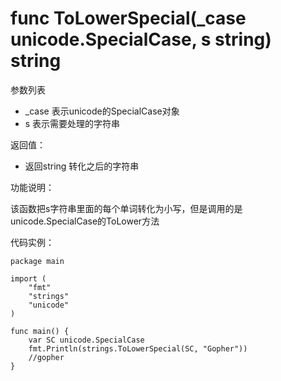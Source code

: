 # func ToLowerSpecial(_case unicode.SpecialCase, s string) string

参数列表

- _case 表示unicode的SpecialCase对象
- s 表示需要处理的字符串

返回值：

- 返回string 转化之后的字符串

功能说明：

该函数把s字符串里面的每个单词转化为小写，但是调用的是unicode.SpecialCase的ToLower方法

代码实例：

	package main
	
	import (
		"fmt"
		"strings"
		"unicode"
	)
	
	func main() {
		var SC unicode.SpecialCase
		fmt.Println(strings.ToLowerSpecial(SC, "Gopher"))
		//gopher
	}

